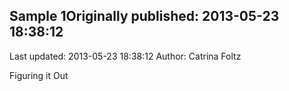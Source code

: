 ## Sample 1Originally published: 2013-05-23 18:38:12 
Last updated: 2013-05-23 18:38:12 
Author: Catrina Foltz 
 
Figuring it Out